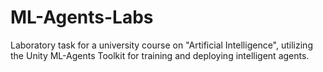 # ML-Agents-Labs
Laboratory task for a university course on "Artificial Intelligence", utilizing the Unity ML-Agents Toolkit for training and deploying intelligent agents.
